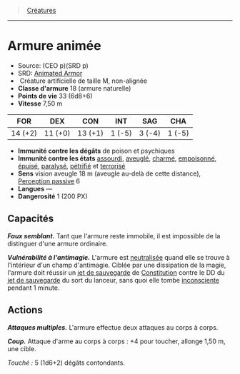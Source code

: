 ﻿---
!Monster
Family: MonsterHD
Type: Créature artificielle
Size: M
Alignment: non-alignée
ArmorClass: 18 (armure naturelle)
HitPoints: 33 (6d8+6)
Speed: 7,50 m
Strength: 14 (+2)
Dexterity: 11 (+0)
Constitution: 13 (+1)
Intelligence: ' 1 (-5)'
Wisdom: ' 3 (-4)'
Charisma: ' 1 (-5)'
DamageImmunities: de poison et psychiques
ConditionImmunities: '[assourdi](hd_conditions_assourdi.md), [aveuglé](hd_conditions_aveugle.md), [charmé](hd_conditions_charme.md), [empoisonné](hd_conditions_empoisonne.md), [épuisé](hd_conditions_fatigue_et_epuisement.md), [paralysé](hd_conditions_paralyse.md), [pétrifié](hd_conditions_petrifie.md) et [terrorisé](hd_conditions_terrorise.md)'
Senses: vision aveugle 18 m (aveugle au-delà de cette distance), [Perception passive](hd_abilities_dexterity_perception_passive.md) 6
Languages: —
Challenge: 1 (200 PX)
Id: monsters_hd.md#armure-animée
ParentLink: monsters_hd.md#créatures
Name: Armure animée
ParentName: Créatures
NameLevel: 1
AltName: '[Animated Armor](srd_monsters_animated_armor.md)'
Source: (CEO p)(SRD p)
Attributes: {}
---
> [Créatures](hd_monsters.md)

---

# Armure animée

- Source: (CEO p)(SRD p)
- SRD: [Animated Armor](srd_monsters_animated_armor.md)
-  Créature artificielle de taille M, non-alignée
- **Classe d'armure** 18 (armure naturelle)
- **Points de vie** 33 (6d8+6)
- **Vitesse** 7,50 m

|FOR|DEX|CON|INT|SAG|CHA|
|---|---|---|---|---|---|
|14 (+2)|11 (+0)|13 (+1)| 1 (-5)| 3 (-4)| 1 (-5)|

- **Immunité contre les dégâts** de poison et psychiques
- **Immunité contre les états** [assourdi](hd_conditions_assourdi.md), [aveuglé](hd_conditions_aveugle.md), [charmé](hd_conditions_charme.md), [empoisonné](hd_conditions_empoisonne.md), [épuisé](hd_conditions_fatigue_et_epuisement.md), [paralysé](hd_conditions_paralyse.md), [pétrifié](hd_conditions_petrifie.md) et [terrorisé](hd_conditions_terrorise.md)
- **Sens** vision aveugle 18 m (aveugle au-delà de cette distance), [Perception passive](hd_abilities_dexterity_perception_passive.md) 6
- **Langues** —
- **Dangerosité** 1 (200 PX)

## Capacités

**_Faux semblant._** Tant que l'armure reste immobile, il est impossible de la distinguer d'une armure ordinaire.

**_Vulnérabilité à l'antimagie._** L'armure est [neutralisée](hd_conditions_neutralise.md) quand elle se trouve à l'intérieur d'un champ d'antimagie. Ciblée par une dissipation de la magie, l'armure doit réussir un [jet de sauvegarde](hd_abilities_jets_de_sauvegarde.md) de [Constitution](hd_abilities_constitution.md) contre le DD du [jet de sauvegarde](hd_abilities_jets_de_sauvegarde.md) du sort du lanceur, sans quoi elle tombe [inconsciente](hd_conditions_inconscient.md) pendant 1 minute.

## Actions

**_Attaques multiples._** L'armure effectue deux attaques au corps à corps.

**_Coup._** Attaque d'arme au corps à corps : +4 pour toucher, allonge 1,50 m, une cible.

_Touché :_ 5 (1d6+2) dégâts contondants.

